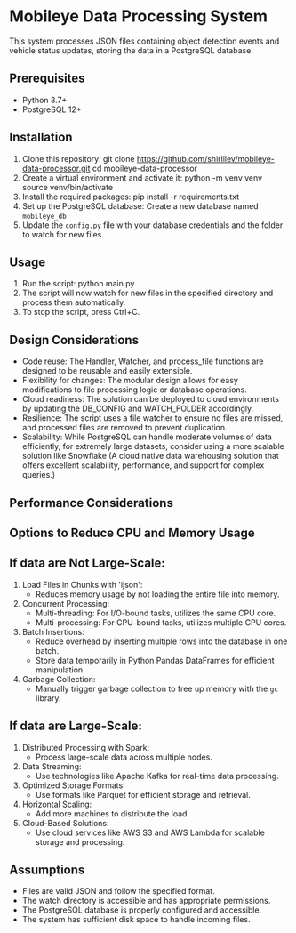 # Mobileye Data Processing System
This system processes JSON files containing object detection events and vehicle status updates, storing the data in a PostgreSQL database.

## Prerequisites
- Python 3.7+
- PostgreSQL 12+

## Installation
1. Clone this repository:
git clone https://github.com/shirlilev/mobileye-data-processor.git
cd mobileye-data-processor
2. Create a virtual environment and activate it:
python -m venv venv
source venv/bin/activate
3. Install the required packages:
pip install -r requirements.txt
4. Set up the PostgreSQL database: Create a new database named `mobileye_db`
5. Update the `config.py` file with your database credentials and the folder to watch for new files.

## Usage
1. Run the script:
python main.py
2. The script will now watch for new files in the specified directory and process them automatically.
3. To stop the script, press Ctrl+C.

## Design Considerations
- Code reuse: The Handler, Watcher, and process_file functions are designed to be reusable and easily extensible.
- Flexibility for changes: The modular design allows for easy modifications to file processing logic or database operations.
- Cloud readiness: The solution can be deployed to cloud environments by updating the DB_CONFIG and WATCH_FOLDER accordingly.
- Resilience: The script uses a file watcher to ensure no files are missed, and processed files are removed to prevent duplication.
- Scalability: While PostgreSQL can handle moderate volumes of data efficiently, for extremely large datasets, consider using a more scalable solution like Snowflake 
            (A cloud native data warehousing solution that offers excellent scalability, performance, and support for complex queries.)

## Performance Considerations
## Options to Reduce CPU and Memory Usage
## If data are Not Large-Scale:
1. Load Files in Chunks with 'ijson':
   - Reduces memory usage by not loading the entire file into memory.
2. Concurrent Processing:
   - Multi-threading: For I/O-bound tasks, utilizes the same CPU core.
   - Multi-processing: For CPU-bound tasks, utilizes multiple CPU cores.
3. Batch Insertions:
   - Reduce overhead by inserting multiple rows into the database in one batch.
   - Store data temporarily in Python Pandas DataFrames for efficient manipulation.
4. Garbage Collection:
   - Manually trigger garbage collection to free up memory with the `gc` library.
## If data are Large-Scale:
1. Distributed Processing with Spark:
   - Process large-scale data across multiple nodes.
2. Data Streaming:
   - Use technologies like Apache Kafka for real-time data processing.
3. Optimized Storage Formats:
   - Use formats like Parquet for efficient storage and retrieval.
4. Horizontal Scaling:
   - Add more machines to distribute the load.
5. Cloud-Based Solutions:
   - Use cloud services like AWS S3 and AWS Lambda for scalable storage and processing.

## Assumptions
- Files are valid JSON and follow the specified format.
- The watch directory is accessible and has appropriate permissions.
- The PostgreSQL database is properly configured and accessible.
- The system has sufficient disk space to handle incoming files.

